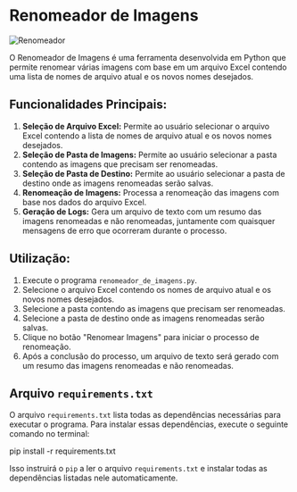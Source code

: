 # Renomeador de Imagens

![Renomeador](https://github.com/GleisonAmorim/Renomeador-de-imagens/assets/54336609/c555bf45-be59-46bd-8fab-942eb72581e9)

O Renomeador de Imagens é uma ferramenta desenvolvida em Python que permite renomear várias imagens com base em um arquivo Excel contendo uma lista de nomes de arquivo atual e os novos nomes desejados.

## Funcionalidades Principais:

1. **Seleção de Arquivo Excel:** Permite ao usuário selecionar o arquivo Excel contendo a lista de nomes de arquivo atual e os novos nomes desejados.
2. **Seleção de Pasta de Imagens:** Permite ao usuário selecionar a pasta contendo as imagens que precisam ser renomeadas.
3. **Seleção de Pasta de Destino:** Permite ao usuário selecionar a pasta de destino onde as imagens renomeadas serão salvas.
4. **Renomeação de Imagens:** Processa a renomeação das imagens com base nos dados do arquivo Excel.
5. **Geração de Logs:** Gera um arquivo de texto com um resumo das imagens renomeadas e não renomeadas, juntamente com quaisquer mensagens de erro que ocorreram durante o processo.

## Utilização:

1. Execute o programa `renomeador_de_imagens.py`.
2. Selecione o arquivo Excel contendo os nomes de arquivo atual e os novos nomes desejados.
3. Selecione a pasta contendo as imagens que precisam ser renomeadas.
4. Selecione a pasta de destino onde as imagens renomeadas serão salvas.
5. Clique no botão "Renomear Imagens" para iniciar o processo de renomeação.
6. Após a conclusão do processo, um arquivo de texto será gerado com um resumo das imagens renomeadas e não renomeadas.

## Arquivo `requirements.txt`

O arquivo `requirements.txt` lista todas as dependências necessárias para executar o programa. Para instalar essas dependências, execute o seguinte comando no terminal:

pip install -r requirements.txt


Isso instruirá o `pip` a ler o arquivo `requirements.txt` e instalar todas as dependências listadas nele automaticamente.
